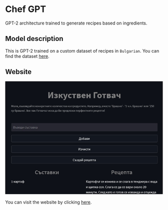 # Chef GPT
GPT-2 architecture trained to generate recipes based on ingredients.

## Model description
This is GPT-2 trained on a custom dataset of recipes in `Bulgarian`. You can find the dataset [here](https://www.kaggle.com/datasets/auhide/bulgarian-recipes-dataset).

## Website
<p align="center">
    <a href="https://chef-gpt.streamlit.app/" target="_blank">
        <img src="./static/website.jpg"></center>
    </a>
</p>

You can visit the website by clicking [here](https://chef-gpt.streamlit.app/).
